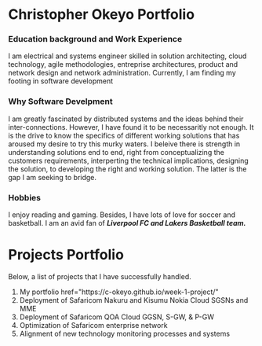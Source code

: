 # Christopher Okeyo Portfolio

### Education background and Work Experience

<p>I am electrical and systems engineer skilled in solution architecting, cloud technology, agile methodologies, entreprise architectures, product and network design and network administration. Currently, I am finding my footing in software development</p>

### Why Software Develpment

<p>I am greatly fascinated by distributed systems and the ideas behind their inter-connections. However, I have found it to be necessaritly not enough. It is the drive to know the specifics of different working solutions that has aroused my desire to try this murky waters. I beleive there is strength in understanding solutions end to end, right from conceptualizing the customers requirements, interperting the technical implications, designing the solution, to developing the right and working solution. The latter is the gap I am seeking to bridge.</p>

### Hobbies

<p>I enjoy reading and gaming. Besides, I have lots of love for soccer and basketball. I am an avid fan of <strong><em> Liverpool FC and Lakers Basketball team.</em> </strong> </p>

# Projects Portfolio

<p>Below, a list of projects that I have successfully handled.</p>
    <ol>
        <li>My portfolio  href="https://c-okeyo.github.io/week-1-project/"</li>
        <li>Deployment of Safaricom Nakuru and Kisumu Nokia Cloud SGSNs and MME</li>
        <li>Deployment of Safaricom QOA Cloud GGSN, S-GW, & P-GW</li>
        <li>Optimization of Safaricom enterprise network</li>
        <li>Alignment of new technology monitoring processes and systems</li>
